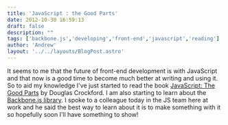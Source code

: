 ```yaml
---
title: 'JavaScript : the Good Parts'
date: 2012-10-30 16:59:13
draft: false
description: ""
tags: ['backbone.js','developing','front-end','javascript','reading']
author: 'Andrew'
layout: '../../layouts/BlogPost.astro'
---
```


It seems to me that the future of front-end development is with JavaScript and that now is a good time to become much better at writing and using it. So to aid my knowledge I've just started to read the book [JavaScript: The Good Parts](http://www.amazon.com/JavaScript-Good-Parts-Douglas-Crockford/dp/0596517742) by Douglas Crockford. I am also starting to learn about the [Backbone.js library](http://http://backbonejs.org/). I spoke to a colleague today in the JS team here at work and he said the best way to learn about it is to make something with it so hopefully soon I'll have something to show!

